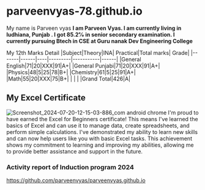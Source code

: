 # parveenvyas-78.github.io
My name is Parveen vyas
**I am Parveen Vyas. I am currently living in ludhiana, Punjab . I got 85.2℅ in senior secondary examination. I currently pursuing Btech in CSE at Guru nanak Dev Engineering College**

My 12th Marks Detail
|Subject|Theory|INA| Practical|Total marks| Grade|
|-------|------|----|---------|-----------|------| 
|General English|71|20|XXX|91|A+|
|General Punjabi|71|20|XXX|91|A+|
|Physics|48|5|25|78|B+|
|Chemistry|61|5|25|91|A+|
|Math|55|20|XXX|75|B+|
| | | |Grand Total|426|A|

## My Excel Certificate ##
![Screenshot_2024-07-20-12-15-03-886_com android chrome](https://github.com/user-attachments/assets/b84e577f-3068-458d-9bb4-24c53cc3fc64)
I'm proud to have earned the Excel for Beginners certificate! This means I've learned the basics of Excel and can use it to manage data, create spreadsheets, and perform simple calculations. I've demonstrated my ability to learn new skills and can now help users like you with basic Excel tasks. This achievement shows my commitment to learning and improving my abilities, allowing me to provide better assistance and support in the future.

### Activity report of Induction program 2024
https://github.com/parveenvyas/parveenvyas.github.io
